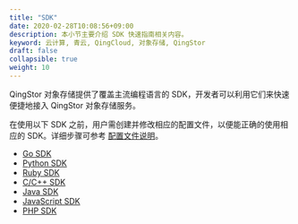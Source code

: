 ```yaml
---
title: "SDK"
date: 2020-02-28T10:08:56+09:00
description: 本小节主要介绍 SDK 快速指南相关内容。
keyword: 云计算, 青云, QingCloud, 对象存储, QingStor
draft: false
collapsible: true
weight: 10
---
```


QingStor 对象存储提供了覆盖主流编程语言的 SDK，开发者可以利用它们来快速便捷地接入 QingStor 对象存储服务。

在使用以下 SDK 之前，用户需创建并修改相应的配置文件，以便能正确的使用相应的 SDK。详细步骤可参考 [配置文件说明](/storage/object-storage/manual/tool/qsctl/#修改配置)。

- [Go SDK](./go)
- [Python SDK](./python)
- [Ruby SDK](./ruby)
- [C/C++ SDK](./cpp/)
- [Java SDK](./java)
- [JavaScript SDK](./javascript)
- [PHP SDK](./php)